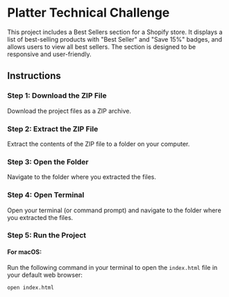 # Platter Technical Challenge

This project includes a Best Sellers section for a Shopify store. It displays a list of best-selling products with "Best Seller" and "Save 15%" badges, and allows users to view all best sellers. The section is designed to be responsive and user-friendly.

## Instructions

### Step 1: Download the ZIP File

Download the project files as a ZIP archive.

### Step 2: Extract the ZIP File

Extract the contents of the ZIP file to a folder on your computer.

### Step 3: Open the Folder

Navigate to the folder where you extracted the files.

### Step 4: Open Terminal

Open your terminal (or command prompt) and navigate to the folder where you extracted the files.

### Step 5: Run the Project

#### For macOS:
Run the following command in your terminal to open the `index.html` file in your default web browser:

```sh
open index.html

